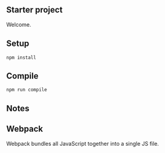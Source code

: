Starter project
---

Welcome.
 
 
Setup
---
 
```
npm install
```


Compile
---
 
```
npm run compile
```


Notes
---

Webpack
--
Webpack bundles all JavaScript together into a single JS file.